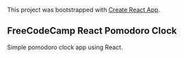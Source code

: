 This project was bootstrapped with [Create React App](https://github.com/facebook/create-react-app).

## FreeCodeCamp React Pomodoro Clock

Simple pomodoro clock app using React.
